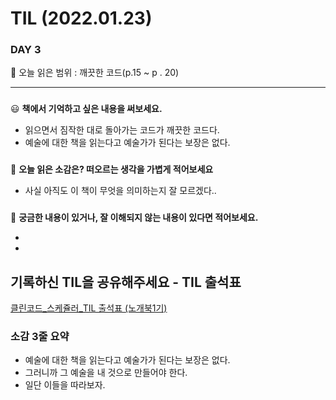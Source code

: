# TIL (2022.01.23)

### DAY 3

🔖 오늘 읽은 범위 : 깨끗한 코드(p.15 ~ p . 20)

---

### <aside>
😃 **책에서 기억하고 싶은 내용을 써보세요.**

</aside>

- 읽으면서 짐작한 대로 돌아가는 코드가 깨끗한 코드다.
- 예술에 대한 책을 읽는다고 예술가가 된다는 보장은 없다.

### <aside>
🤔 **오늘 읽은 소감은? 떠오르는 생각을 가볍게 적어보세요**

</aside>

- 사실 아직도 이 책이 무엇을 의미하는지 잘 모르겠다..

### <aside>
🔎 **궁금한 내용이 있거나, 잘 이해되지 않는 내용이 있다면 적어보세요.**

</aside>

- 
- 

## 기록하신 TIL을 공유해주세요 - TIL 출석표

[클린코드_스케쥴러_TIL 출석표 (노개북1기)](https://docs.google.com/spreadsheets/d/1Cy2NOnfFDP6Y1snkd3nL5VidLDmBq8C9696iTwbc_K0/edit#gid=0)

### 소감 3줄 요약 

- 예술에 대한 책을 읽는다고 예술가가 된다는 보장은 없다.
- 그러니까 그 예술을 내 것으로 만들어야 한다.
- 일단 이들을 따라보자.
